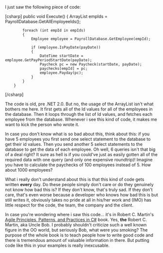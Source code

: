 I just saw the following piece of code:

<div>
[csharp]
        public void Execute()
        {
            ArrayList empIds = PayrollDatabase.GetAllEmployeeIds();
 
            foreach (int empId in empIds)
            {
                Employee employee = PayrollDatabase.GetEmployee(empId);
 
                if (employee.IsPayDate(payDate))
                {
                    DateTime startDate = employee.GetPayPeriodStartDate(payDate);
                    Paycheck pc = new Paycheck(startDate, payDate);
                    paychecks[empId] = pc;
                    employee.Payday(pc);
                }
            }
        }
[/csharp]
</div>

The code is old, pre .NET 2.0.  But no, the usage of the ArrayList isn't what bothers me here.  It first gets all of the Id values for all of the employees in the database.  Then it loops through the list of Id values, and fetches each employee from the database.  Whenever i see this kind of code, it makes me want to kick the person who wrote it.  

In case you don't know what is so bad about this, think about this: if you have 5 employees you first send one select statement to the database to get their id values.  Then you send another 5 select statements to the database to get the data of each employee.  Oh well, 6 queries isn't that big of a deal right? It sure as hell is if you could've just as easily gotten all of the required data with one query (and only one expensive roundtrip)!  Imagine you have to calculate the paychecks of 100 employees instead of 5.  How about 1000 employees? 

What i really don't understand about this is that this kind of code gets written <strong>every</strong> day.  Do these people simply don't care or do they genuinely not know how bad this is?  If they don't know, that's truly sad.  If they don't care, that's even worse because a developer who knows how bad this is but still writes it, obviously takes no pride at all in his/her work and (IMO) has little respect for the code, the team, the company and the client.

In case you're wondering where i saw this code... it's in Robert C. Martin's <a href="http://www.amazon.com/Principles-Patterns-Practices-Robert-Martin/dp/0131857258/ref=pd_bbs_sr_1?ie=UTF8&s=books&qid=1227365619&sr=8-1">Agile Principles, Patterns, and Practices in C#</a> book.  Yes, <strong>the</strong> Robert C. Martin, aka Uncle Bob.  I probably shouldn't criticize such a well known figure in the OO world, but seriously Bob, what were you smoking? The purpose of the whole book is to teach people how to write good code and there is tremendous amount of valuable information in there.  But putting code like this in your examples is really inexcusable.